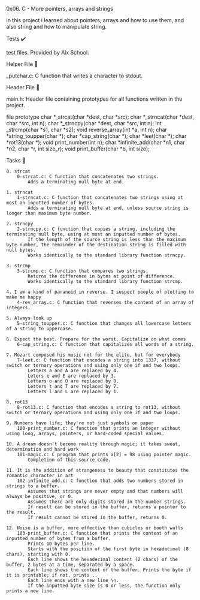 0x06. C - More pointers, arrays and strings

in this project i learned about pointers, arrays and how to use them, and also string and how to manipulate string.

Tests ✔️

test files. Provided by Alx School.

Helper File 🙌

_putchar.c: C function that writes a character to stdout.


Header File 📁

main.h: Header file containing prototypes for all functions written in the project.

file prototype
char *_strcat(char *dest, char *src);
char *_strncat(char *dest, char *src, int n);
char *_strncpy(char *dest, char *src, int n);
int _strcmp(char *s1, char *s2);
void reverse_array(int *a, int n);
char *string_toupper(char *);
char *cap_string(char *);
char *leet(char *);
char *rot13(char *);
void print_number(int n);
char *infinite_add(char *n1, char *n2, char *r, int size_r);
void print_buffer(char *b, int size);

Tasks 📃



    0. strcat
        0-strcat.c: C function that concatenates two strings.
            Adds a terminating null byte at end.

    1. strncat
        1-strncat.c: C function that concatenates two strings using at most an inputted number of bytes.
            Adds a terminating null byte at end, unless source string is longer than maximum byte number.

    2. strncpy
        2-strncpy.c: C function that copies a string, including the terminating null byte, using at most an inputted number of bytes.
            If the length of the source string is less than the maximum byte number, the remainder of the destination string is filled with null bytes.
            Works identically to the standard library function strncpy.

    3. strcmp
        3-strcmp.c: C function that compares two strings.
            Returns the difference in bytes at point of difference.
            Works identically to the standard library function strcmp.

    4. I am a kind of paranoid in reverse. I suspect people of plotting to make me happy
        4-rev_array.c: C function that reverses the content of an array of integers.

    5. Always look up
        5-string_toupper.c: C function that changes all lowercase letters of a string to uppercase.

    6. Expect the best. Prepare for the worst. Capitalize on what comes
        6-cap_string.c: C function that capitalizes all words of a string.

    7. Mozart composed his music not for the elite, but for everybody
        7-leet.c: C function that encodes a string into 1337, without switch or ternary operations and using only one if and two loops.
            Letters a and A are replaced by 4.
            Leters e and E are replaced by 3.
            Letters o and O are replaced by 0.
            Letters t and T are replaced by 7.
            Letters l and L are replaced by 1.

    8. rot13
        8-rot13.c: C function that encodes a string to rot13, without switch or ternary operations and using only one if and two loops.

    9. Numbers have life; they're not just symbols on paper
        100-print_number.c: C function that prints an integer without using long, arrays, pointers, or hard-coded special values.

    10. A dream doesn't become reality through magic; it takes sweat, determination and hard work
        101-magic.c: C program that prints a[2] = 98 using pointer magic.
            Completion of this source code.

    11. It is the addition of strangeness to beauty that constitutes the romantic character in art
        102-infinite_add.c: C function that adds two numbers stored in strings to a buffer.
            Assumes that strings are never empty and that numbers will always be positive, or 0.
            Assumes there are only digits stored in the number strings.
            If result can be stored in the buffer, returns a pointer to the result.
            If result cannot be stored in the buffer, returns 0.

    12. Noise is a buffer, more effective than cubicles or booth walls
        103-print_buffer.c: C function that prints the content of an inputted number of bytes from a buffer.
            Prints 10 bytes per line.
            Starts with the position of the first byte in hexadecimal (8 chars), starting with 0.
            Each line shows the hexadecimal content (2 chars) of the buffer, 2 bytes at a time, separated by a space.
            Each line shows the content of the buffer. Prints the byte if it is printable; if not, prints ..
            Each line ends with a new line \n.
            If the inputted byte size is 0 or less, the function only prints a new line.

